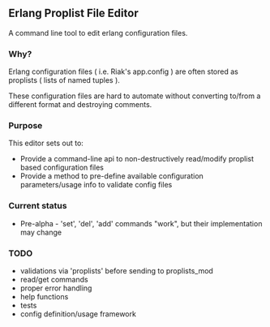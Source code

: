 ## Erlang Proplist File Editor
A command line tool to edit erlang configuration files.

### Why?

Erlang configuration files ( i.e. Riak's app.config ) are often stored as proplists ( lists of named tuples ).

These configuration files are hard to automate without converting to/from a different format and destroying comments.

### Purpose

This editor sets out to:
* Provide a command-line api to non-destructively read/modify proplist based configuration files
* Provide a method to pre-define available configuration parameters/usage info to validate config files

### Current status
* Pre-alpha - 'set', 'del', 'add' commands "work", but their implementation may change

### TODO
* validations via 'proplists' before sending to proplists_mod
* read/get commands
* proper error handling
* help functions
* tests
* config definition/usage framework
